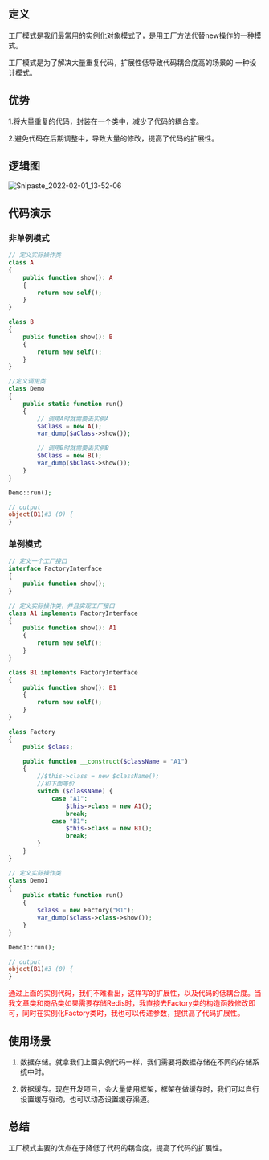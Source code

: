 ## 定义

工厂模式是我们最常用的实例化对象模式了，是用工厂方法代替new操作的一种模式。

工厂模式是为了解决<kbd>大量重复代码</kbd>，<kbd>扩展性低</kbd>导致代码<kbd>耦合度高</kbd>的场景的 一种设计模式。

## 优势

1.将大量重复的代码，封装在一个类中，减少了代码的耦合度。

2.避免代码在后期调整中，导致大量的修改，提高了代码的扩展性。
## 逻辑图
![Snipaste_2022-02-01_13-52-06](http://qiniucloudtest.qqdeveloper.com/mweb/Snipaste_2022-02-01_13-52-06.png)

## 代码演示
### 非单例模式
```php
// 定义实际操作类
class A
{
    public function show(): A
    {
        return new self();
    }
}

class B
{
    public function show(): B
    {
        return new self();
    }
}
```
```php
//定义调用类
class Demo
{
    public static function run()
    {
        // 调用A时就需要去实例A
        $aClass = new A();
        var_dump($aClass->show());

        // 调用B时就需要去实例B
        $bClass = new B();
        var_dump($bClass->show());
    }
}

Demo::run();
```
```php
// output
object(B1)#3 (0) {
}
```
### 单例模式
```php
// 定义一个工厂接口
interface FactoryInterface
{
    public function show();
}
```
```php
// 定义实际操作类，并且实现工厂接口
class A1 implements FactoryInterface
{
    public function show(): A1
    {
        return new self();
    }
}

class B1 implements FactoryInterface
{
    public function show(): B1
    {
        return new self();
    }
}
```
```php
class Factory
{
    public $class;

    public function __construct($className = "A1")
    {
        //$this->class = new $className();
        //和下面等价
        switch ($className) {
            case "A1":
                $this->class = new A1();
                break;
            case "B1":
                $this->class = new B1();
                break;
        }
    }
}
```
```php
// 定义实际操作类
class Demo1
{
    public static function run()
    {
        $class = new Factory("B1");
        var_dump($class->class->show());
    }
}

Demo1::run();
```
```php
// output
object(B1)#3 (0) {
}
```
<font color='red'>通过上面的实例代码，我们不难看出，这样写的扩展性，以及代码的低耦合度。当我文章类和商品类如果需要存储Redis时，我直接去Factory类的构造函数修改即可，同时在实例化Factory类时，我也可以传递参数，提供高了代码扩展性。</font>

## 使用场景

1. 数据存储。就拿我们上面实例代码一样，我们需要将数据存储在不同的存储系统中时。

2. 数据缓存。现在开发项目，会大量使用框架，框架在做缓存时，我们可以自行设置缓存驱动，也可以动态设置缓存渠道。

## 总结

工厂模式主要的优点在于降低了代码的耦合度，提高了代码的扩展性。